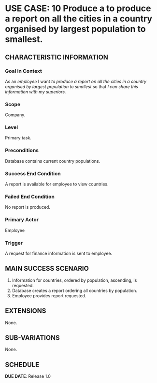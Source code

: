 # USE CASE: 10 Produce a to produce a report on all the cities in a country organised by largest population to smallest.

## CHARACTERISTIC INFORMATION

### Goal in Context

As an *employee* I want *to produce a report on all the cities in a country organised by largest population to smallest* so that *I can share this information with my superiors.*

### Scope

Company.

### Level

Primary task.

### Preconditions

Database contains current country populations.

### Success End Condition

A report is available for employee to view countries.

### Failed End Condition

No report is produced.

### Primary Actor

Employee

### Trigger

A request for finance information is sent to employee.

## MAIN SUCCESS SCENARIO

1. Information for countries, ordered by population, ascending, is requested.
2. Database creates a report ordering all countries by population.
3. Employee provides report requested.

## EXTENSIONS

None.

## SUB-VARIATIONS

None.

## SCHEDULE

**DUE DATE**: Release 1.0
